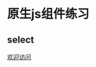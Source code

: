 # 原生js组件练习 #
## select ##
[欢迎访问](https://github.com/WanderHuang/js-components/tree/master/select/readme.md)